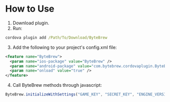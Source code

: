 # How to Use
1. Download plugin.
2. Run:
```cmd
cordova plugin add /Path/To/Download/ByteBrew
```
3. Add the following to your project's config.xml file:
```xml
<feature name="ByteBrew">
  <param name="ios-package" value="ByteBrew" />
  <param name="android-package" value="com.bytebrew.cordovaplugin.ByteBrew" />
  <param name="onload" value="true" />
</feature>  
```
4. Call ByteBrew methods through javascript:
```js
ByteBrew.initializeWithSettings("GAME_KEY", "SECRET_KEY", "ENGINE_VERSION", "BUILD_VERSION");
```
